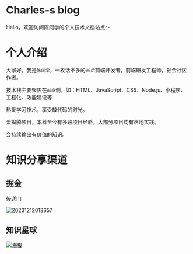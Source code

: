 # Charles-s blog 

Hello，欢迎访问陈同学的个人技术文档站点～

# 个人介绍

大家好，我是`陈同学`，一枚话不多的`00后`前端开发者，前端研发工程师，掘金社区作者。

技术栈主要聚焦在`前端`侧，如：HTML、JavaScript、CSS、Node.js、小程序、工程化、效能建设等

热爱学习技术，享受敲代码的时光。

爱捣腾项目，本科至今有多段项目经验，大部分项目均有落地实践。

会持续输出有价值的知识。

# 知识分享渠道

## 掘金

<a href="https://juejin.cn/user/4363333552058494" target="_blank">传送门</a>



![20231212013657](https://charlex-1307761018.cos.ap-guangzhou.myqcloud.com/image/20231212013657.png)

## 知识星球

![海报](https://charlex-1307761018.cos.ap-guangzhou.myqcloud.com/image/海报.png)


<br />
<br />
<br />
